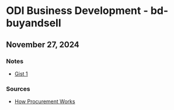 # ODI Business Development - bd-buyandsell
## November 27, 2024
### Notes
- [Gist 1](https://gist.github.com/ryancwarren/32e76d7885516a0d55e87e1767dc70e5)
### Sources
- [How Procurement Works](https://canadabuys.canada.ca/en/how-procurement-works)
